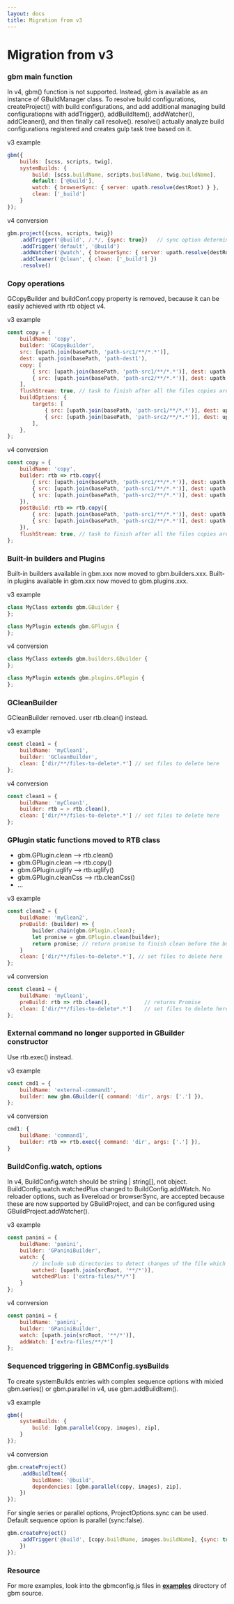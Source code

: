 ```yaml
---
layout: docs
title: Migration from v3
---
```


# Migration from v3

### gbm main function
In v4, gbm() function is not supported. Instead, gbm is available as an instance of GBuildManager class.
To resolve build configurations, createProject() with build configurations, and add additional managing build configuratiopns with addTrigger(), addBuildItem(), addWatcher(), addCleaner(), and then finally call resolve().
resolve() actually analyze build configurations registered and creates gulp task tree based on it.

v3 example
```js
gbm({
    builds: [scss, scripts, twig],
    systemBuilds: {
        build: [scss.buildName, scripts.buildName, twig.buildName],
        default: ['@build'],
        watch: { browserSync: { server: upath.resolve(destRoot) } },
        clean: ['_build']
    }
});
```

v4 conversion
```js
gbm.project({scss, scripts, twig})
    .addTrigger('@build', /.*/, {sync: true})   // sync option determins series or parallel(default)
    .addTrigger('default', '@build')
    .addWatcher('@watch', { browserSync: { server: upath.resolve(destRoot) } })
    .addCleaner('@clean', { clean: ['_build'] })
    .resolve()
```


### Copy operations
GCopyBuilder and buildConf.copy property is removed, because it can be easily achieved with rtb object v4.

v3 example
```js
const copy = {
    buildName: 'copy',
    builder: 'GCopyBuilder',
    src: [upath.join(basePath, 'path-src1/**/*.*')],
    dest: upath.join(basePath, 'path-dest1'),
    copy: [
        { src: [upath.join(basePath, 'path-src1/**/*.*')], dest: upath.join(basePath, 'path-dest3') },
        { src: [upath.join(basePath, 'path-src2/**/*.*')], dest: upath.join(basePath, 'path-dest4') },
    ],
    flushStream: true, // task to finish after all the files copies are finished
    buildOptions: {
        targets: [
            { src: [upath.join(basePath, 'path-src1/**/*.*')], dest: upath.join(basePath, 'path-dest1') },
            { src: [upath.join(basePath, 'path-src2/**/*.*')], dest: upath.join(basePath, 'path-dest2') },
        ],
    },
};
```

v4 conversion
```js
const copy = {
    buildName: 'copy',
    builder: rtb => rtb.copy({
        { src: [upath.join(basePath, 'path-src1/**/*.*')], dest: upath.join(basePath, 'path-dest1') },
        { src: [upath.join(basePath, 'path-src1/**/*.*')], dest: upath.join(basePath, 'path-dest1') },
        { src: [upath.join(basePath, 'path-src2/**/*.*')], dest: upath.join(basePath, 'path-dest2') },
    }),
    postBuild: rtb => rtb.copy({
        { src: [upath.join(basePath, 'path-src1/**/*.*')], dest: upath.join(basePath, 'path-dest3') },
        { src: [upath.join(basePath, 'path-src2/**/*.*')], dest: upath.join(basePath, 'path-dest4') },
    }),
    flushStream: true, // task to finish after all the files copies are finished
};
```


### Built-in builders and Plugins
Built-in builders available in gbm.xxx now moved to gbm.builders.xxx. Built-in plugins available in gbm.xxx now moved to gbm.plugins.xxx.

v3 example
```js
class MyClass extends gbm.GBuilder {
};

class MyPlugin extends gbm.GPlugin {
};
```

v4 conversion
```js
class MyClass extends gbm.builders.GBuilder {
};

class MyPlugin extends gbm.plugins.GPlugin {
};
```


### GCleanBuilder
GCleanBuilder removed. user rtb.clean() instead.

v3 example
```js
const clean1 = {
    buildName: 'myClean1',
    builder: 'GCleanBuilder',
    clean: ['dir/**/files-to-delete*.*'] // set files to delete here
};
```

v4 conversion
```js
const clean1 = {
    buildName: 'myClean1',
    builder: rtb = > rtb.clean(),
    clean: ['dir/**/files-to-delete*.*'] // set files to delete here
};
```


### GPlugin static functions moved to RTB class
- gbm.GPlugin.clean --> rtb.clean()
- gbm.GPlugin.clean --> rtb.copy()
- gbm.GPlugin.uglify --> rtb.uglify()
- gbm.GPlugin.cleanCss --> rtb.cleanCss()
- ...

v3 example
```js
const clean2 = {
    buildName: 'myClean2',
    preBuild: (builder) => {
        builder.chain(gbm.GPlugin.clean);
        let promise = gbm.GPlugin.clean(builder);
        return promise; // return promise to finish clean before the build finishes (sync)
    }
    clean: ['dir/**/files-to-delete*.*'], // set files to delete here
};
```

v4 conversion
```js
const clean1 = {
    buildName: 'myClean1',
    preBuild: rtb => rtb.clean(),           // returns Promise
    clean: ['dir/**/files-to-delete*.*']    // set files to delete here
};
```


### External command no longer supported in GBuilder constructor
Use rtb.exec() instead.

v3 example
```js
const cmd1 = {
    buildName: 'external-command1',
    builder: new gbm.GBuilder({ command: 'dir', args: ['.'] }),
};
```

v4 conversion
```js
cmd1: {
    buildName: 'command1',
    builder: rtb => rtb.exec({ command: 'dir', args: ['.'] }),
}
```


### BuildConfig.watch,  options
In v4, BuildConfig.watch should be striing | string[], not object. BuildConfig.watch.watchedPlus changed to BuildConfig.addWatch. No reloader options, such as livereload or browserSync, are accepted because these are now supported by GBuildProject, and can be configured using GBuildProject.addWatcher().

v3 example
```js
const panini = {
    buildName: 'panini',
    builder: 'GPaniniBuilder',
    watch: {
        // include sub directories to detect changes of the file which are not in src list.
        watched: [upath.join(srcRoot, '**/*')],
        watchedPlus: ['extra-files/**/*']
    }
};
```

v4 conversion
```js
const panini = {
    buildName: 'panini',
    builder: 'GPaniniBuilder',
    watch: [upath.join(srcRoot, '**/*')],
    addWatch: ['extra-files/**/*']
};
```


### Sequenced triggering in GBMConfig.sysBuilds
To create systemBuilds entries with complex sequence options with mixied gbm.series() or gbm.parallel in v4, use gbm.addBuildItem().

v3 example
```js
gbm({
    systemBuilds: {
        build: [gbm.parallel(copy, images), zip],
    }
});
```

v4 conversion
```js
gbm.createProject()
    .addBuildItem({
        buildName: '@build',
        dependencies: [gbm.parallel(copy, images), zip],
    })
});
```

For single series or parallel options, ProjectOptions.sync can be used. Default sequence option is parallel (sync:false).
```js
gbm.createProject()
    .addTrigger('@build', [copy.buildName, images.buildName], {sync: true}),
    })
});
```


### Resource
For more examples, look into the gbmconfig.js files in **[examples](../../examples)** directory of gbm source.
